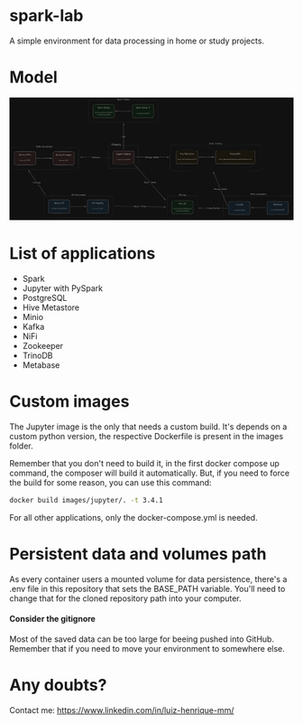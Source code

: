# spark-lab

A simple environment for data processing in home or study projects.

# Model

![Model](https://github.com/luizhenriquemm/spark-lab/blob/main/model.png)

# List of applications
- Spark
- Jupyter with PySpark
- PostgreSQL
- Hive Metastore
- Minio
- Kafka
- NiFi 
- Zookeeper
- TrinoDB
- Metabase

# Custom images

The Jupyter image is the only that needs a custom build. It's depends on a custom python version, the respective Dockerfile is present in the images folder.

Remember that you don't need to build it, in the first docker compose up command, the composer will build it automatically. But, if you need to force the build for some reason, you can use this command:

```sh
docker build images/jupyter/. -t 3.4.1
```

For all other applications, only the docker-compose.yml is needed.

# Persistent data and volumes path

As every container users a mounted volume for data persistence, there's a .env file in this repository that sets the BASE_PATH variable. You'll need to change that for the cloned repository path into your computer.

#### Consider the gitignore

Most of the saved data can be too large for beeing pushed into GitHub. Remember that if you need to move your environment to somewhere else.

# Any doubts?

Contact me: https://www.linkedin.com/in/luiz-henrique-mm/